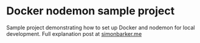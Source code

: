 # Docker nodemon sample project

Sample project demonstrating how to set up Docker and nodemon for local development. Full explanation post at [simonbarker.me](https://simonbarker.me/blog/2020-09-28:setup-docker-nodemon-and-express])